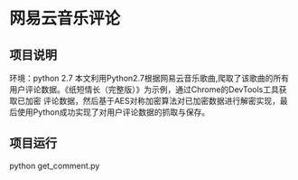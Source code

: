 # 网易云音乐评论

## 项目说明
  环境：python  2.7
  本文利用Python2.7根据网易云音乐歌曲,爬取了该歌曲的所有用户评论数据。《纸短情长（完整版）》为示例，通过Chrome的DevTools工具获取已加密   评论数据，然后基于AES对称加密算法对已加密数据进行解密实现，最后使用Python成功实现了对用户评论数据的抓取与保存。
  
## 项目运行
  python get_comment.py

